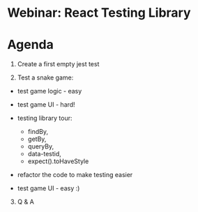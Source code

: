 # Webinar: React Testing Library

# Agenda

1. Create a first empty jest test

2. Test a snake game:
  - test game logic - easy
  - test game UI - hard!
  - testing library tour:
    - findBy,
    - getBy,
    - queryBy,
    - data-testid,
    - expect().toHaveStyle

  - refactor the code to make testing easier
  - test game UI - easy :)


3. Q & A


